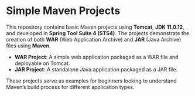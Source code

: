 # Simple Maven Projects

This repository contains basic Maven projects using **Tomcat**, **JDK 11.0.12**, and developed in **Spring Tool Suite 4 (STS4)**. The projects demonstrate the creation of both **WAR** (Web Application Archive) and **JAR** (Java Archive) files using **Maven**.

- **WAR Project**: A simple web application packaged as a WAR file and deployable on Tomcat.
- **JAR Project**: A standalone Java application packaged as a JAR file.

These projects serve as examples for beginners looking to understand Maven’s build process for different application types.
